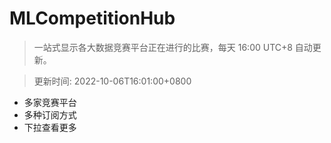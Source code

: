 # MLCompetitionHub

> 一站式显示各大数据竞赛平台正在进行的比赛，每天 16:00 UTC+8 自动更新。
  
> 更新时间: 2022-10-06T16:01:00+0800 

* 多家竞赛平台
* 多种订阅方式
* 下拉查看更多